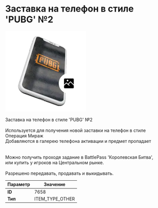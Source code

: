 # Заставка на телефон в стиле 'PUBG' №2

![Item Image](../img/7658.webp?raw=true)

Заставка на телефон в стиле 'PUBG' №2<br><br>Используется для получения новой заставки на телефон в стиле Операция Мираж<br>Добавляются в галерею телефона активации и предмет пропадает<br><br><br>Можно получить проходя задание в BattlePass 'Королевская Битва',<br>или купить у игроков на Центральном рынке.<br><br>Разрешено передавать, продавать и выкидывать.


| Параметр | Значение |
|----------|----------|
| **ID** | 7658 |
| **Тип** | ITEM_TYPE_OTHER |


